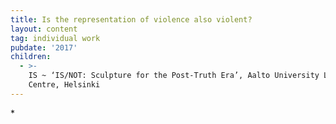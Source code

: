 ```yaml
---
title: Is the representation of violence also violent?
layout: content
tag: individual work
pubdate: '2017'
children:
  - >-
    IS ~ ‘IS/NOT: Sculpture for the Post-Truth Era’, Aalto University Learning
    Centre, Helsinki
---
```

\*
